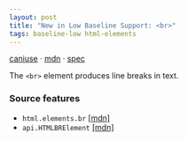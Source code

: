 ```yaml
---
layout: post
title: "New in Low Baseline Support: <br>"
tags: baseline-low html-elements
---
```


[caniuse](https://caniuse.com/?search=br) · [mdn](https://developer.mozilla.org/en-US/search?q=<br>) · [spec](https://html.spec.whatwg.org/multipage/text-level-semantics.html#the-br-element)

The `<br>` element produces line breaks in text.

### Source features

- ``html.elements.br`` [[mdn]](https://developer.mozilla.org/en-US/search?q=html.elements.br)
- ``api.HTMLBRElement`` [[mdn]](https://developer.mozilla.org/en-US/search?q=api.HTMLBRElement)
